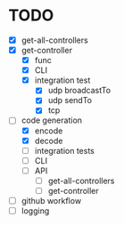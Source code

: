 # TODO

- [x] get-all-controllers
- [x] get-controller
   - [x] func
   - [x] CLI
   - [x] integration test
      - [x] udp broadcastTo
      - [x] udp sendTo
      - [x] tcp

- [ ] code generation
   - [x] encode
   - [x] decode
   - [ ] integration tests
   - [ ] CLI
   - [ ] API
      - [ ] get-all-controllers
      - [ ] get-controller

- [ ] github workflow
- [ ] logging
